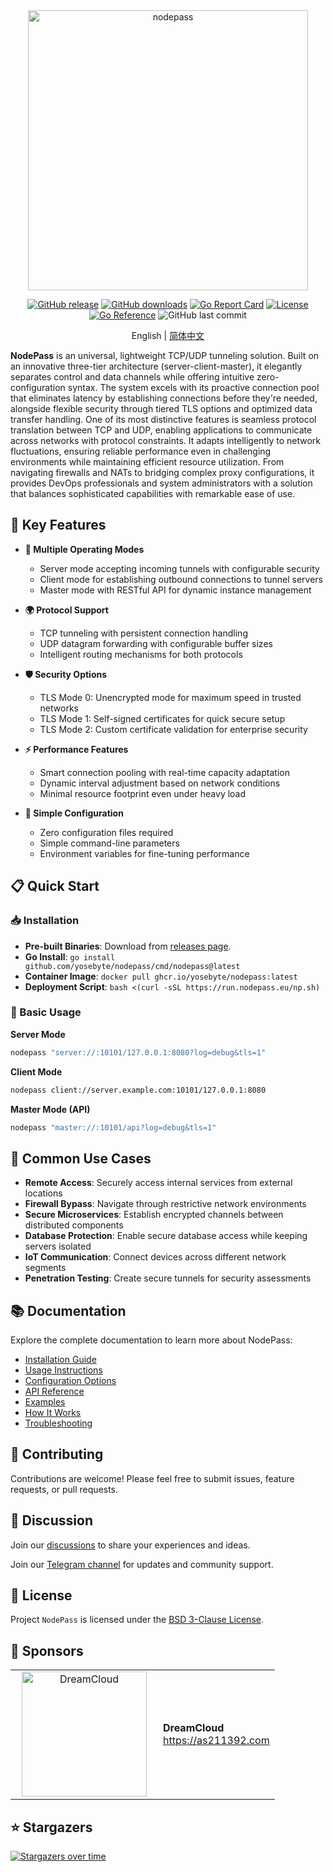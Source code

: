 <div align="center">
  <img src="https://cdn.yobc.de/assets/np-poster.png" alt="nodepass" width="448">

[![GitHub release](https://img.shields.io/github/v/release/yosebyte/nodepass)](https://github.com/yosebyte/nodepass/releases)
[![GitHub downloads](https://img.shields.io/github/downloads/yosebyte/nodepass/total.svg)](https://github.com/yosebyte/nodepass/releases)
[![Go Report Card](https://goreportcard.com/badge/github.com/yosebyte/nodepass)](https://goreportcard.com/report/github.com/yosebyte/nodepass)
[![License](https://img.shields.io/badge/License-BSD_3--Clause-blue.svg)](https://opensource.org/licenses/BSD-3-Clause)
[![Go Reference](https://pkg.go.dev/badge/github.com/yosebyte/nodepass.svg)](https://pkg.go.dev/github.com/yosebyte/nodepass)
![GitHub last commit](https://img.shields.io/github/last-commit/yosebyte/nodepass)

English | [简体中文](README_zh.md)
</div>

**NodePass** is an universal, lightweight TCP/UDP tunneling solution. Built on an innovative three-tier architecture (server-client-master), it elegantly separates control and data channels while offering intuitive zero-configuration syntax. The system excels with its proactive connection pool that eliminates latency by establishing connections before they're needed, alongside flexible security through tiered TLS options and optimized data transfer handling. One of its most distinctive features is seamless protocol translation between TCP and UDP, enabling applications to communicate across networks with protocol constraints. It adapts intelligently to network fluctuations, ensuring reliable performance even in challenging environments while maintaining efficient resource utilization. From navigating firewalls and NATs to bridging complex proxy configurations, it provides DevOps professionals and system administrators with a solution that balances sophisticated capabilities with remarkable ease of use.

## 💎 Key Features

- **🔀 Multiple Operating Modes**
  - Server mode accepting incoming tunnels with configurable security
  - Client mode for establishing outbound connections to tunnel servers
  - Master mode with RESTful API for dynamic instance management

- **🌍 Protocol Support**
  - TCP tunneling with persistent connection handling
  - UDP datagram forwarding with configurable buffer sizes
  - Intelligent routing mechanisms for both protocols

- **🛡️ Security Options**
  - TLS Mode 0: Unencrypted mode for maximum speed in trusted networks
  - TLS Mode 1: Self-signed certificates for quick secure setup
  - TLS Mode 2: Custom certificate validation for enterprise security

- **⚡ Performance Features**
  - Smart connection pooling with real-time capacity adaptation
  - Dynamic interval adjustment based on network conditions
  - Minimal resource footprint even under heavy load

- **🧰 Simple Configuration**
  - Zero configuration files required
  - Simple command-line parameters
  - Environment variables for fine-tuning performance

## 📋 Quick Start

### 📥 Installation

- **Pre-built Binaries**: Download from [releases page](https://github.com/yosebyte/nodepass/releases).
- **Go Install**: `go install github.com/yosebyte/nodepass/cmd/nodepass@latest`
- **Container Image**: `docker pull ghcr.io/yosebyte/nodepass:latest`
- **Deployment Script**: `bash <(curl -sSL https://run.nodepass.eu/np.sh)`

### 🚀 Basic Usage

**Server Mode**
```bash
nodepass "server://:10101/127.0.0.1:8080?log=debug&tls=1"
```

**Client Mode**
```bash
nodepass client://server.example.com:10101/127.0.0.1:8080
```

**Master Mode (API)**
```bash
nodepass "master://:10101/api?log=debug&tls=1"
```

## 🔧 Common Use Cases

- **Remote Access**: Securely access internal services from external locations
- **Firewall Bypass**: Navigate through restrictive network environments
- **Secure Microservices**: Establish encrypted channels between distributed components
- **Database Protection**: Enable secure database access while keeping servers isolated
- **IoT Communication**: Connect devices across different network segments
- **Penetration Testing**: Create secure tunnels for security assessments

## 📚 Documentation

Explore the complete documentation to learn more about NodePass:

- [Installation Guide](/docs/en/installation.md)
- [Usage Instructions](/docs/en/usage.md)
- [Configuration Options](/docs/en/configuration.md)
- [API Reference](/docs/en/api.md)
- [Examples](/docs/en/examples.md)
- [How It Works](/docs/en/how-it-works.md)
- [Troubleshooting](/docs/en/troubleshooting.md)

## 👥 Contributing

Contributions are welcome! Please feel free to submit issues, feature requests, or pull requests.

## 💬 Discussion

Join our [discussions](https://github.com/yosebyte/nodepass/discussions) to share your experiences and ideas.

Join our [Telegram channel](https://t.me/NodePassChannel) for updates and community support.

## 📄 License

Project `NodePass` is licensed under the [BSD 3-Clause License](LICENSE).

## 🤝 Sponsors

<table>
  <tr>
    <td width="220" align="center">
      <a href="https://as211392.com">
        <img src="https://cdn.yobc.de/assets/dreamcloud.png" width="200" alt="DreamCloud">
      </a>
    </td>
    <td>
      <div><b>DreamCloud</b></div>
      <div><a href="https://as211392.com">https://as211392.com</a></div>
    </td>
  </tr>
</table>

## ⭐ Stargazers

[![Stargazers over time](https://starchart.cc/yosebyte/nodepass.svg?variant=adaptive)](https://starchart.cc/yosebyte/nodepass)
